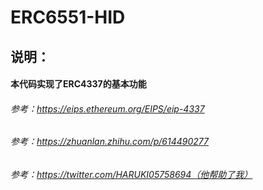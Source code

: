 # ERC6551-HID
## 说明：
#### 本代码实现了ERC4337的基本功能
###### 参考：https://eips.ethereum.org/EIPS/eip-4337
###### 参考：https://zhuanlan.zhihu.com/p/614490277
###### 参考：https://twitter.com/HARUKI05758694（他帮助了我）
